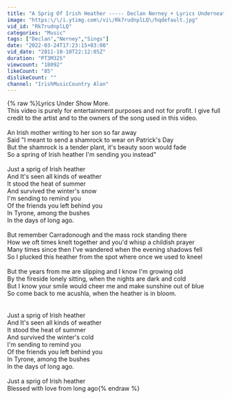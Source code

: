 ```yaml
---
title: "A Sprig Of Irish Heather ----- Declan Nerney + Lyrics Underneath"
image: "https:\/\/i.ytimg.com\/vi\/Rk7rudnplLQ\/hqdefault.jpg"
vid_id: "Rk7rudnplLQ"
categories: "Music"
tags: ["Declan","Nerney","Sings"]
date: "2022-03-24T17:23:15+03:00"
vid_date: "2011-10-10T22:12:05Z"
duration: "PT3M32S"
viewcount: "18092"
likeCount: "85"
dislikeCount: ""
channel: "IrishMusicCountry Alan"
---
```

{% raw %}Lyrics Under Show More.<br />This video is purely for entertainment purposes and not for profit. I give full credit to the artist and to the owners of the song used in this video.<br /><br />An Irish mother writing to her son so far away<br />Said &quot;I meant to send a shamrock to wear on Patrick's Day<br />But the shamrock is a tender plant, it's beauty soon would fade<br />So a spring of Irish heather I'm sending you instead&quot;<br /><br />Just a sprig of Irish heather<br />And It's seen all kinds of weather<br />It stood the heat of summer<br />And survived the winter's snow<br />I'm sending to remind you<br />Of the friends you left behind you<br />In Tyrone, among the bushes<br />In the days of long ago.<br /><br />But remember Carradonough and the mass rock standing there<br />How we oft times knelt together and you'd whisp a childish prayer<br />Many times since then I've wandered when the evening shadows fell<br />So I plucked this heather from the spot where once we used to kneel<br /><br />But the years from me are slipping and I know I'm growing old<br />By the fireside lonely sitting, when the nights are dark and cold<br />But I know your smile would cheer me and make sunshine out of blue<br />So come back to me acushla, when the heather is in bloom.<br /><br /><br />Just a sprig of Irish heather<br />And It's seen all kinds of weather<br />It stood the heat of summer<br />And survived the winter's cold<br />I'm sending to remind you<br />Of the friends you left behind you<br />In Tyrone, among the bushes<br />In the days of long ago.<br /><br />Just a sprig of Irish heather<br />Blessed with love from long ago{% endraw %}
